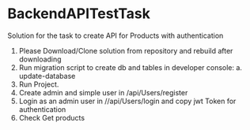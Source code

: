 # BackendAPITestTask
Solution for the task to create API for Products with authentication

1. Please Download/Clone solution from repository and rebuild after downloading
2. Run migration script to create db and tables in developer console:
   a. update-database
3. Run Project.
4. Create admin and simple user in /api/Users/register
5. Login as an admin user in //api/Users/login and copy jwt Token for authentication
6. Check Get products
